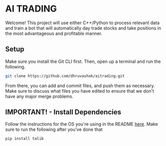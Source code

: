 # AI TRADING
Welcome! This project will use either C++/Python to process relevant data and train a bot that will automatically day trade stocks and take positions in the most advantageous and profitable manner.
## Setup
Make sure you install the Git CLI first. Then, open up a terminal and run the following.
```bash
git clone https://github.com/dhruvashok/aitrading.git
```
From there, you can add and commit files, and push them as necessary. 
Make sure to discuss what files you have edited to ensure that we don't have any major merge problems.
## IMPORTANT! - Install Dependencies
Follow the instructions for the OS you're using in the README [here](https://github.com/mrjbq7/ta-lib/).
Make sure to run the following after you've done that
```bash
pip install talib
```